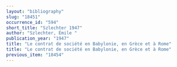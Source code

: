 ```yaml
---
layout: "bibliography"
slug: "18451"
occurrence_id: "594"
short_title: "Szlechter 1947"
author: "Szlechter, Émile "
publication_year: "1947"
title: "Le contrat de société en Babylonie, en Grèce et à Rome"
title: "Le contrat de société en Babylonie, en Grèce et à Rome"
previous_item: "18454"
---
```

